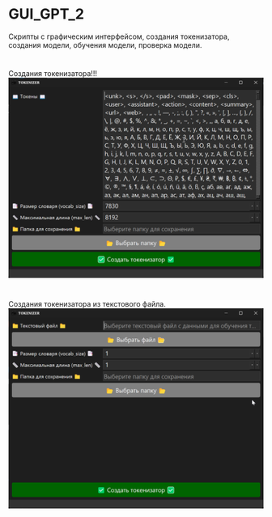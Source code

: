 # GUI_GPT_2
Скрипты с графическим интерфейсом, создания токенизатора, создания модели, обучения модели, проверка модели.
#
Создания токенизатора!!!
![Создания токенизатора!!!](python_ce7zdieZVh.png)
#
Создания токенизатора из текстового файла.
![Создания токенизатора из текстового файла.](python_xwNgtKXgpN.png)



